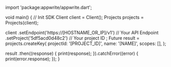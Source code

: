 import 'package:appwrite/appwrite.dart';

void main() { // Init SDK
  Client client = Client();
  Projects projects = Projects(client);

  client
    .setEndpoint('https://[HOSTNAME_OR_IP]/v1') // Your API Endpoint
    .setProject('5df5acd0d48c2') // Your project ID
  ;
  Future result = projects.createKey(
    projectId: '[PROJECT_ID]',
    name: '[NAME]',
    scopes: [],
  );

  result
    .then((response) {
      print(response);
    }).catchError((error) {
      print(error.response);
  });
}
